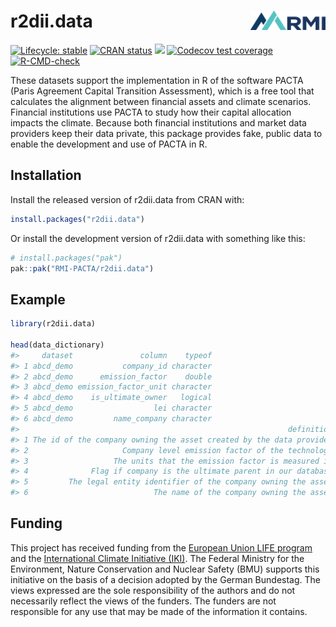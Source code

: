 
<!-- README.md is generated from README.Rmd. Please edit that file -->

# r2dii.data <img src="man/figures/logo.png" align="right" width="120" />

<!-- badges: start -->

[![Lifecycle:
stable](https://img.shields.io/badge/lifecycle-stable-brightgreen.svg)](https://lifecycle.r-lib.org/articles/stages.html#stable)
[![CRAN
status](https://www.r-pkg.org/badges/version/r2dii.data)](https://CRAN.R-project.org/package=r2dii.data)
[![](https://cranlogs.r-pkg.org/badges/grand-total/r2dii.data)](https://CRAN.R-project.org/package=r2dii.data)
[![Codecov test
coverage](https://codecov.io/gh/RMI-PACTA/r2dii.data/branch/main/graph/badge.svg)](https://app.codecov.io/gh/RMI-PACTA/r2dii.data?branch=main)
[![R-CMD-check](https://github.com/RMI-PACTA/r2dii.data/actions/workflows/R.yml/badge.svg)](https://github.com/RMI-PACTA/r2dii.data/actions/workflows/R.yml)
<!-- badges: end -->

These datasets support the implementation in R of the software PACTA
(Paris Agreement Capital Transition Assessment), which is a free tool
that calculates the alignment between financial assets and climate
scenarios. Financial institutions
use PACTA to study how their capital allocation impacts the climate.
Because both financial institutions and market data providers keep their
data private, this package provides fake, public data to enable the
development and use of PACTA in R.

## Installation

Install the released version of r2dii.data from CRAN with:

``` r
install.packages("r2dii.data")
```

Or install the development version of r2dii.data with something like
this:

``` r
# install.packages("pak")
pak::pak("RMI-PACTA/r2dii.data")
```

## Example

``` r
library(r2dii.data)

head(data_dictionary)
#>     dataset               column    typeof
#> 1 abcd_demo           company_id character
#> 2 abcd_demo      emission_factor    double
#> 3 abcd_demo emission_factor_unit character
#> 4 abcd_demo    is_ultimate_owner   logical
#> 5 abcd_demo                  lei character
#> 6 abcd_demo         name_company character
#>                                                            definition
#> 1 The id of the company owning the asset created by the data provider
#> 2                     Company level emission factor of the technology
#> 3                   The units that the emission factor is measured in
#> 4              Flag if company is the ultimate parent in our database
#> 5         The legal entity identifier of the company owning the asset
#> 6                            The name of the company owning the asset
```

## Funding

This project has received funding from the [European Union LIFE
program](https://wayback.archive-it.org/12090/20210412123959/https://ec.europa.eu/easme/en/)
and the [International Climate Initiative
(IKI)](https://www.international-climate-initiative.com/en/search-project/).
The Federal Ministry for the Environment, Nature Conservation and
Nuclear Safety (BMU) supports this initiative on the basis of a decision
adopted by the German Bundestag. The views expressed are the sole
responsibility of the authors and do not necessarily reflect the views
of the funders. The funders are not responsible for any use that may be
made of the information it contains.
